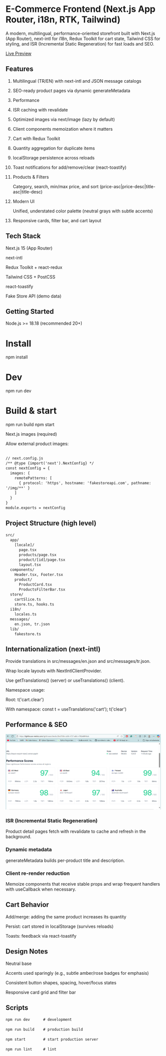 # E-Commerce Frontend (Next.js App Router, i18n, RTK, Tailwind)

A modern, multilingual, performance-oriented storefront built with Next.js (App Router), next-intl for i18n, Redux Toolkit for cart state, Tailwind CSS for styling, and ISR (Incremental Static Regeneration) for fast loads and SEO.

[Live Preview](https://kayra-export-task2.vercel.app/tr)

## Features

1. Multilingual (TR/EN) with next-intl and JSON message catalogs

2. SEO-ready product pages via dynamic generateMetadata

3. Performance

4. ISR caching with revalidate

5. Optimized images via next/image (lazy by default)

6. Client components memoization where it matters

7. Cart with Redux Toolkit

8. Quantity aggregation for duplicate items

9. localStorage persistence across reloads

10. Toast notifications for add/remove/clear (react-toastify)

11. Products & Filters

	Category, search, min/max price, and sort (price-asc|price-desc|title-asc|title-desc)

12. Modern UI

	Unified, understated color palette (neutral grays with subtle accents)

13. Responsive cards, filter bar, and cart layout

## Tech Stack

Next.js 15 (App Router)

next-intl

Redux Toolkit + react-redux

Tailwind CSS + PostCSS

react-toastify

Fake Store API (demo data)

## Getting Started

Node.js >= 18.18 (recommended 20+)

# Install
npm install

# Dev
npm run dev

# Build & start
npm run build
npm start

Next.js images (required)

Allow external product images:
```

// next.config.js
/** @type {import('next').NextConfig} */
const nextConfig = {
  images: {
    remotePatterns: [
      { protocol: 'https', hostname: 'fakestoreapi.com', pathname: '/img/**' }
    ]
  }
}
module.exports = nextConfig
```

## Project Structure (high level)
```
src/
  app/
    [locale]/
      page.tsx            
      products/page.tsx   
      product/[id]/page.tsx 
      layout.tsx           
  components/
    Header.tsx, Footer.tsx
    product/
      ProductCard.tsx
      ProductsFilterBar.tsx
  store/
    cartSlice.ts 
    store.ts, hooks.ts
  i18n/
    locales.ts
  messages/
    en.json, tr.json
  lib/
    fakestore.ts  
```

## Internationalization (next-intl)

Provide translations in src/messages/en.json and src/messages/tr.json.

Wrap locale layouts with NextIntlClientProvider.

Use getTranslations() (server) or useTranslations() (client).

Namespace usage:

Root: t('cart.clear')

With namespace: const t = useTranslations('cart'); t('clear')

## Performance & SEO
![Lighthouse Scores](public/image.png)


### ISR (Incremental Static Regeneration)
Product detail pages fetch with revalidate to cache and refresh in the background.

### Dynamic metadata
generateMetadata builds per-product title and description.

### Client re-render reduction
Memoize components that receive stable props and wrap frequent handlers with useCallback when necessary.

## Cart Behavior

Add/merge: adding the same product increases its quantity

Persist: cart stored in localStorage (survives reloads)

Toasts: feedback via react-toastify

## Design Notes

Neutral base

Accents used sparingly (e.g., subtle amber/rose badges for emphasis)

Consistent button shapes, spacing, hover/focus states

Responsive card grid and filter bar

## Scripts
```
npm run dev      # development

npm run build    # production build

npm start        # start production server

npm run lint     # lint
```
